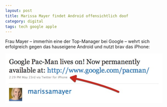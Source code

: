 ```yaml
---
layout: post
title: Marissa Mayer findet Android offensichtlich doof
category: digital
tags: tech google apple
---
```


Frau Mayer – immerhin eine der Top-Manager bei Google – wehrt sich erfolgreich gegen das hauseigene Android und nutzt brav das iPhone:

![](/media/4646542649_855f613936_o.jpg)